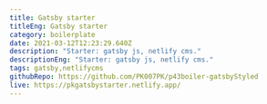 ```yaml
---
title: Gatsby starter
titleEng: Gatsby starter
category: boilerplate
date: 2021-03-12T12:23:29.640Z
description: "Starter: gatsby js, netlify cms."
descriptionEng: "Starter: gatsby js, netlify cms."
tags: gatsby,netlifycms
githubRepo: https://github.com/PK007PK/p43boiler-gatsbyStyled
live: https://pkgatsbystarter.netlify.app/
---
```

